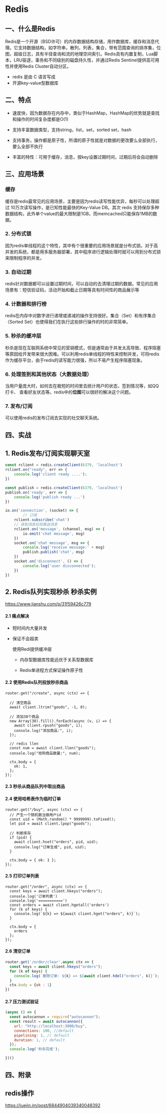 # Redis

## 一、什么是Redis

Redis是一个开源（BSD许可）的内存数据结构存储，用作数据库，缓存和消息代理。它支持数据结构，如字符串，散列，列表，集合，带有范围查询的排序集，位图，超级日志，具有半径查询和流的地理空间索引。Redis具有内置复制，Lua脚本，LRU驱逐，事务和不同级别的磁盘持久性，并通过Redis Sentinel提供高可用性并使用Redis Cluster自动分区。

- redis 是由 C 语言写成
- 开源key-value型数据库

## 二、特点

- 速度快，因为数据存在内存中，类似于HashMap，HashMap的优势就是查找和操作的时间复杂度都是O(1)

- 支持丰富数据类型，支持string，list，set，sorted set，hash

- 支持事务，操作都是原子性，所谓的原子性就是对数据的更改要么全部执行，要么全部不执行

- 丰富的特性：可用于缓存，消息，按key设置过期时间，过期后将会自动删除

## 三、应用场景

### 缓存

缓存是redis最常见的应用场景，主要是因为redis读写性能优异，每秒可以处理超过 10万次读写操作，是已知性能最快的Key-Value DB。其次 redis 支持保存多种数据结构，此外单个value的最大限制是1GB，而memcached只能保存1MB的数据。



### 2. 分布式锁

因为redis单线程的这个特性，其中有个很重要的应用场景就是分布式锁。对于高并发的系统，都是用多服务器部署，其中程序进行逻辑处理时就可以用到分布式锁来限制程序的并发。



### 3. 自动过期

redis针对数据都可以设置过期时间，可以自动的去清理过期的数据。常见的应用场景有：短信验证码，活动开始和截止日期等具有时间性的商品展示等



### 4. 计数器和排行榜

redis在内存中对数字进行递增或递减的操作支持很好。集合（Set）和有序集合（Sorted Set）也使得我们在执行这些排行操作的时的非常简单。



### 5. 秒杀的缓冲层

秒杀是现在互联网系统中常见的营销模式，但是通常由于并发太高导致、程序阻塞等原因给开发带来很大困难。可以利用redis单线程的特性来控制并发，可将redis作为缓存平台，由于redis的读写能力很强，所以不易产生程序阻塞现象。



### 6. 处理签到和其他状态（大数据处理）

当用户量庞大时，如何去在极短的时间里去统计用户的状态，签到情况等，如QQ打卡、 查看好友状态等。redis中的**位图**可以很好的解决这个问题。



### 7. 发布/订阅

可以使用redis的发布订阅去实现的社交聊天系统。





## 四、实战

## 1. Redis发布/订阅实现聊天室

```js
const rclient = redis.createClient(6379, 'localhost')
rclient.on("ready", err => {
    console.log('client ready ....');
})

const publish = redis.createClient(6379, 'localhost')
publish.on('ready', err => {
    console.log('publish ready ...')
})

```



```js
io.on('connection', (socket) => {
		// 订阅
    rclient.subscribe('chat')
    // 收到消息后将推送消息
    rclient.on('message', (channel, msg) => {
        io.emit('chat message', msg)
    })
    socket.on('chat message', msg => {
        console.log('receive message:' + msg)
        publish.publish('chat', msg)
    })
    socket.on('disconnect', () => {
        console.log('user disconnected');
    })
})
```



## 2. Redis队列实现秒杀 秒杀实例

https://www.jianshu.com/p/31f59426c779

#### 2.1 痛点解决

- 短时间内大量并发

- 保证不会超卖

  使用Redi提供缓冲层

  - 内存型数据库性能远优于关系型数据库

  - Redis单进程方式保证操作原子性

  

#### 2.2 使用Redis队列投放秒杀商品

```
router.get("/create", async (ctx) => {

  // 清空商品
  await client.ltrim("goods", -1, 0);

  // 添加30个商品
  new Array(30).fill().forEach(async (v, i) => {
    await client.rpush("goods", i);
    console.log("添加商品:", i);
  });

  // redis llen
  const num = await client.llen("goods");
  console.log("抢购商品数量:", num);

  ctx.body = {
    ok: 1,
  };
});
```



#### 2.3 秒杀从商品队列中取出商品

#### 2.4 使用哈希表作为临时订单

```
router.get("/buy", async (ctx) => {
  // 产生一个随机数当做用户id
  const uid = (Math.random() * 9999999).toFixed();
  let pid = await client.lpop("goods");

  // 判断库存
  if (pid) {
    await client.hset("orders", pid, uid);
    console.log("订单生成", pid, uid);
  }

  ctx.body = { ok: 1 };
});
```

#### 2.5 打印订单列表

```
router.get("/order", async (ctx) => {
  const keys = await client.hkeys("orders");
  console.log('订单列表')
  console.log('===========')
  const orders = await client.hgetall('orders')
  for (k of keys) {
    console.log(`${k} => ${await client.hget("orders", k)}`);
  }

  ctx.body = {
    orders
  };
});
```

#### 2.6 清空订单

```js
router.get('/order/clear',async ctx => {
  const keys = await client.hkeys("orders");
  for (k of keys) {
    console.log(`删除订单: ${k} => ${await client.hdel("orders", k)}`);
  }
  ctx.body = {ok : 1}
})
```

#### 2.7 压力测试验证

```js
(async () => {
  const autocannon = require("autocannon");
  const result = await autocannon({
    url: "http://localhost:3000/buy",
    connections: 100, //default
    pipelining: 1, // default
    duration: 1, // default
  });
  console.log('秒杀完成');

})()

```



## 四、附录

## redis操作

https://juejin.im/post/6844904039340048392